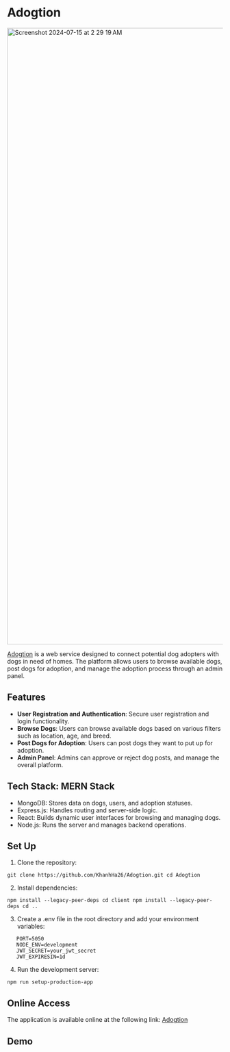 # Adogtion 

<img width="1440" alt="Screenshot 2024-07-15 at 2 29 19 AM" src="https://github.com/user-attachments/assets/e6e5b67a-d09d-426f-94d9-fbd9a69f1a4f">


[Adogtion](https://adogtion.onrender.com/) is a web service designed to connect potential dog adopters with dogs in need of homes. The platform allows users to browse available dogs, post dogs for adoption, and manage the adoption process through an admin panel.

## Features
- **User Registration and Authentication**: Secure user registration and login functionality.
- **Browse Dogs**: Users can browse available dogs based on various filters such as location, age, and breed.
- **Post Dogs for Adoption**: Users can post dogs they want to put up for adoption.
- **Admin Panel**: Admins can approve or reject dog posts, and manage the overall platform.

## Tech Stack: MERN Stack
- MongoDB: Stores data on dogs, users, and adoption statuses.
- Express.js: Handles routing and server-side logic.
- React: Builds dynamic user interfaces for browsing and managing dogs.
- Node.js: Runs the server and manages backend operations.

## Set Up
1. Clone the repository:
   
  `git clone https://github.com/KhanhHa26/Adogtion.git
  cd Adogtion`

2. Install dependencies:

  `npm install --legacy-peer-deps
  cd client
  npm install --legacy-peer-deps
  cd ..`
  
3. Create a .env file in the root directory and add your environment variables:

  ```MONGO_URL=your_mongodb_connection_string
     PORT=5050
     NODE_ENV=development
     JWT_SECRET=your_jwt_secret
     JWT_EXPIRESIN=1d
   ```


4. Run the development server:

  `npm run setup-production-app`


## Online Access
The application is available online at the following link: [Adogtion](https://adogtion.onrender.com/)

## Demo

